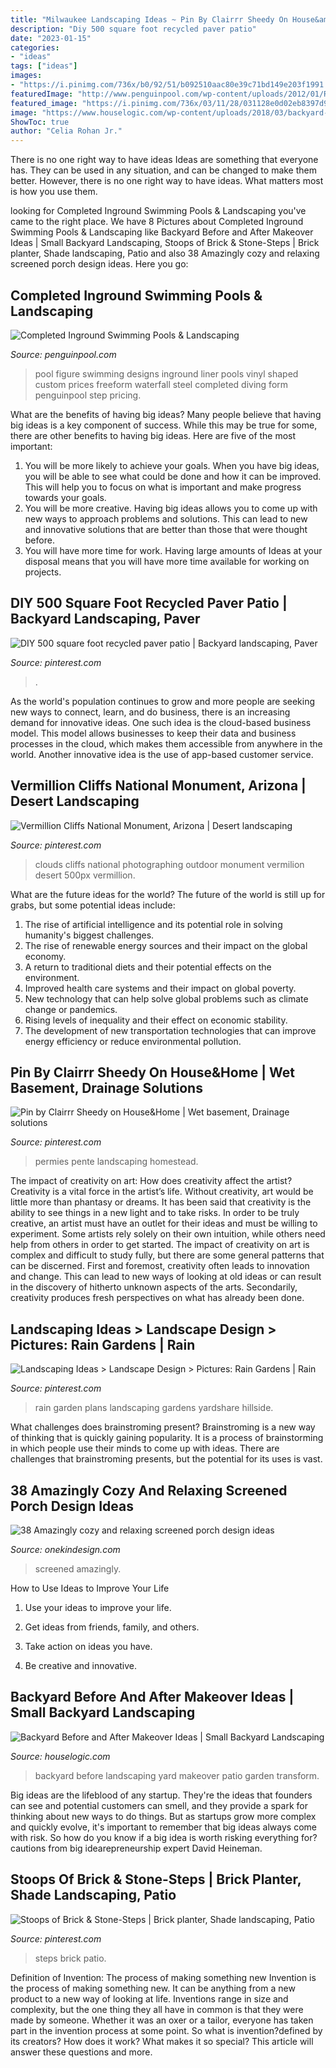 ```yaml
---
title: "Milwaukee Landscaping Ideas ~ Pin By Clairrr Sheedy On House&amp;home"
description: "Diy 500 square foot recycled paver patio"
date: "2023-01-15"
categories:
- "ideas"
tags: ["ideas"]
images:
- "https://i.pinimg.com/736x/b0/92/51/b092510aac80e39c71bd149e203f1991.jpg"
featuredImage: "http://www.penguinpool.com/wp-content/uploads/2012/01/RouseDone.jpg"
featured_image: "https://i.pinimg.com/736x/03/11/28/031128e0d02eb8397d960902296061cd--backyard-landscaping-landscaping-ideas.jpg"
image: "https://www.houselogic.com/wp-content/uploads/2018/03/backyard-before-and-after-zen-garden-after-retina_retina_7b3fa161d348dabdb0bca96bb832ebaa.jpg"
ShowToc: true
author: "Celia Rohan Jr."
---
```



There is no one right way to have ideas
Ideas are something that everyone has. They can be used in any situation, and can be changed to make them better. However, there is no one right way to have ideas. What matters most is how you use them.

	

		
looking for Completed Inground Swimming Pools &amp; Landscaping you've came to the right place. We have 8 Pictures about Completed Inground Swimming Pools &amp; Landscaping like Backyard Before and After Makeover Ideas | Small Backyard Landscaping, Stoops of Brick &amp; Stone-Steps | Brick planter, Shade landscaping, Patio and also 38 Amazingly cozy and relaxing screened porch design ideas. Here you go:
		
    
## Completed Inground Swimming Pools &amp; Landscaping

<img loading=lazy src="http://www.penguinpool.com/wp-content/uploads/2012/01/RouseDone.jpg" onerror="this.onerror=null;this.src='https://tse4.mm.bing.net/th?id=OIP.BXTr7Wv83ICYi1Ep2yKs5wHaFj&amp;pid=15.1';" alt="Completed Inground Swimming Pools &amp; Landscaping">

_Source: penguinpool.com_

>pool figure swimming designs inground liner pools vinyl shaped custom prices freeform waterfall steel completed diving form penguinpool step pricing. 

	

What are the benefits of having big ideas?
Many people believe that having big ideas is a key component of success. While this may be true for some, there are other benefits to having big ideas. Here are five of the most important: 
1. You will be more likely to achieve your goals. When you have big ideas, you will be able to see what could be done and how it can be improved. This will help you to focus on what is important and make progress towards your goals. 
2. You will be more creative. Having big ideas allows you to come up with new ways to approach problems and solutions. This can lead to new and innovative solutions that are better than those that were thought before. 
3. You will have more time for work. Having large amounts of Ideas at your disposal means that you will have more time available for working on projects.

    
## DIY 500 Square Foot Recycled Paver Patio | Backyard Landscaping, Paver

<img loading=lazy src="https://i.pinimg.com/736x/03/11/28/031128e0d02eb8397d960902296061cd--backyard-landscaping-landscaping-ideas.jpg" onerror="this.onerror=null;this.src='https://tse2.mm.bing.net/th?id=OIP.LNtiAYlb6TU0cgY8B5lvZAHaFh&amp;pid=15.1';" alt="DIY 500 square foot recycled paver patio | Backyard landscaping, Paver">

_Source: pinterest.com_

>. 

	

As the world's population continues to grow and more people are seeking new ways to connect, learn, and do business, there is an increasing demand for innovative ideas. One such idea is the cloud-based business model. This model allows businesses to keep their data and business processes in the cloud, which makes them accessible from anywhere in the world. Another innovative idea is the use of app-based customer service.

    
## Vermillion Cliffs National Monument, Arizona | Desert Landscaping

<img loading=lazy src="https://i.pinimg.com/originals/21/bb/c0/21bbc0bfb67432ca4eb01291764d99d3.jpg" onerror="this.onerror=null;this.src='https://tse2.mm.bing.net/th?id=OIP.9F5wSUOTGFkud01rCtHKqgHaLH&amp;pid=15.1';" alt="Vermillion Cliffs National Monument, Arizona | Desert landscaping">

_Source: pinterest.com_

>clouds cliffs national photographing outdoor monument vermilion desert 500px vermillion. 

	

What are the future ideas for the world?
The future of the world is still up for grabs, but some potential ideas include: 
1. The rise of artificial intelligence and its potential role in solving humanity's biggest challenges. 
2. The rise of renewable energy sources and their impact on the global economy. 
3. A return to traditional diets and their potential effects on the environment. 
4. Improved health care systems and their impact on global poverty. 
5. New technology that can help solve global problems such as climate change or pandemics. 
6. Rising levels of inequality and their effect on economic stability. 
7. The development of new transportation technologies that can improve energy efficiency or reduce environmental pollution.

    
## Pin By Clairrr Sheedy On House&amp;Home | Wet Basement, Drainage Solutions

<img loading=lazy src="https://i.pinimg.com/736x/b0/92/51/b092510aac80e39c71bd149e203f1991.jpg" onerror="this.onerror=null;this.src='https://tse4.mm.bing.net/th?id=OIP.lxbATb--i8N0_auncV2pwAHaGE&amp;pid=15.1';" alt="Pin by Clairrr Sheedy on House&amp;Home | Wet basement, Drainage solutions">

_Source: pinterest.com_

>permies pente landscaping homestead. 

	

The impact of creativity on art: How does creativity affect the artist?
Creativity is a vital force in the artist’s life. Without creativity, art would be little more than phantasy or dreams. It has been said that creativity is the ability to see things in a new light and to take risks. In order to be truly creative, an artist must have an outlet for their ideas and must be willing to experiment. Some artists rely solely on their own intuition, while others need help from others in order to get started. The impact of creativity on art is complex and difficult to study fully, but there are some general patterns that can be discerned. First and foremost, creativity often leads to innovation and change. This can lead to new ways of looking at old ideas or can result in the discovery of hitherto unknown aspects of the arts. Secondarily, creativity produces fresh perspectives on what has already been done.

    
## Landscaping Ideas &gt; Landscape Design &gt; Pictures: Rain Gardens | Rain

<img loading=lazy src="https://i.pinimg.com/originals/93/fe/c5/93fec5358d553dd3dbe89cd3c1cafa3a.jpg" onerror="this.onerror=null;this.src='https://tse4.mm.bing.net/th?id=OIP.fIgXEv1Zx2SMFL9WtHYp4wHaJ3&amp;pid=15.1';" alt="Landscaping Ideas &gt; Landscape Design &gt; Pictures: Rain Gardens | Rain">

_Source: pinterest.com_

>rain garden plans landscaping gardens yardshare hillside. 

	

What challenges does brainstroming present?
Brainstroming is a new way of thinking that is quickly gaining popularity. It is a process of brainstorming in which people use their minds to come up with ideas. There are challenges that brainstroming presents, but the potential for its uses is vast.

    
## 38 Amazingly Cozy And Relaxing Screened Porch Design Ideas

<img loading=lazy src="https://cdn.onekindesign.com/wp-content/uploads/2017/05/Screened-Porch-Design-Ideas-02-1-Kindesign.jpg" onerror="this.onerror=null;this.src='https://tse4.mm.bing.net/th?id=OIP.8WrUysJEnP01tSLp8P1CDwHaHZ&amp;pid=15.1';" alt="38 Amazingly cozy and relaxing screened porch design ideas">

_Source: onekindesign.com_

>screened amazingly. 

	

How to Use Ideas to Improve Your Life
1. Use your ideas to improve your life.
2. Get ideas from friends, family, and others.

3. Take action on ideas you have.

4. Be creative and innovative.

    
## Backyard Before And After Makeover Ideas | Small Backyard Landscaping

<img loading=lazy src="https://www.houselogic.com/wp-content/uploads/2018/03/backyard-before-and-after-zen-garden-after-retina_retina_7b3fa161d348dabdb0bca96bb832ebaa.jpg" onerror="this.onerror=null;this.src='https://tse2.mm.bing.net/th?id=OIP.ez-hYdNI2r2wvKlruDLrqgHaLH&amp;pid=15.1';" alt="Backyard Before and After Makeover Ideas | Small Backyard Landscaping">

_Source: houselogic.com_

>backyard before landscaping yard makeover patio garden transform. 

	

Big ideas are the lifeblood of any startup. They're the ideas that founders can see and potential customers can smell, and they provide a spark for thinking about new ways to do things. But as startups grow more complex and quickly evolve, it's important to remember that big ideas always come with risk. So how do you know if a big idea is worth risking everything for? cautions from big idearepreneurship expert David Heineman.

    
## Stoops Of Brick &amp; Stone-Steps | Brick Planter, Shade Landscaping, Patio

<img loading=lazy src="https://i.pinimg.com/originals/6c/a8/eb/6ca8eb4480c66a185cef854b74ff1a6b.jpg" onerror="this.onerror=null;this.src='https://tse3.mm.bing.net/th?id=OIP.H1jU888BqQs3Vs6_4Ihi9gAAAA&amp;pid=15.1';" alt="Stoops of Brick &amp; Stone-Steps | Brick planter, Shade landscaping, Patio">

_Source: pinterest.com_

>steps brick patio. 

	

Definition of Invention: The process of making something new
Invention is the process of making something new. It can be anything from a new product to a new way of looking at life. Inventions range in size and complexity, but the one thing they all have in common is that they were made by someone. Whether it was an oxer or a tailor, everyone has taken part in the invention process at some point. So what is invention?defined by its creators? How does it work? What makes it so special? This article will answer these questions and more.

